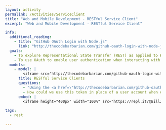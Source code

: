 ```yaml
---
layout: activity
permalink: /Activities/ServiceClient
title: "Web and Mobile Development - RESTful Service Client"
excerpt: "Web and Mobile Development - RESTful Service Client"

info:
  additional_reading:
    - title: "GitHub OAuth Login with Node.js"
      link: "http://thecodebarbarian.com/github-oauth-login-with-node-js.html"
  goals: 
    - To explore Representational State Transfer (REST) as applied to HTTP web calls
    - To use OAuth to enable user authentication when interacting with a RESTful web service
  models:
    - model: |
        <iframe src="http://thecodebarbarian.com/github-oauth-login-with-node-js.html" width="100%" height="1068" scrolling="yes"></iframe>
      title: RESTful Service Clients
      questions:
        - "Using the <a href=\"http://thecodebarbarian.com/github-oauth-login-with-node-js.html\">tutorial above</a>, write a program to support OAuth login to GitHub, writing a web service using express to capture the callback with the user's token."
        - How could we use this token in place of a user account when developing our own web services?  How could we associate a user with a token, while ensuring that subsequent tokens for the same user are also associated with that same user?  In other words, how can we ensure that not just any valid GitHub user can masquerade as a user on our eventual service?
      embed: |
        <iframe height="400px" width="100%" src="https://repl.it/@BillJr99/WeatherClientExample?lite=true" scrolling="no" frameborder="no" allowtransparency="true" allowfullscreen="true" sandbox="allow-forms allow-pointer-lock allow-popups allow-same-origin allow-scripts allow-modals"></iframe>         
        
tags:
  - rest
  
---
```


